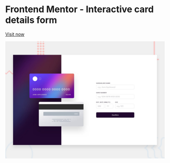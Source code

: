 # Frontend Mentor - Interactive card details form

[Visit now](https://gustavo2022003.github.io/Interactive-card-details-form/)

![Design preview for the Interactive card details form coding challenge](./design/desktop-preview.jpg)
